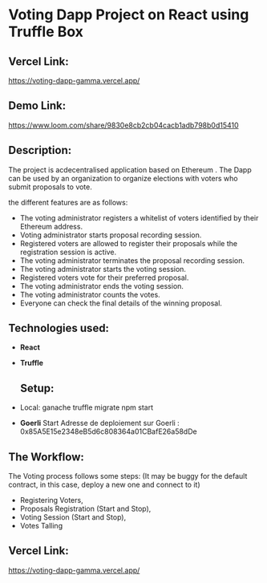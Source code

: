 # Voting Dapp Project on React using Truffle Box

## Vercel Link:
https://voting-dapp-gamma.vercel.app/
## Demo Link:
https://www.loom.com/share/9830e8cb2cb04cacb1adb798b0d15410

## Description:
The project is acdecentralised application based on Ethereum .
The Dapp can be used by an organization to organize elections with voters who submit proposals to vote.

the different features are as follows:

* The voting administrator registers a whitelist of voters identified by their Ethereum address.
* Voting administrator starts proposal recording session.
* Registered voters are allowed to register their proposals while the registration session is active.
* The voting administrator terminates the proposal recording session.
* The voting administrator starts the voting session.
* Registered voters vote for their preferred proposal.
* The voting administrator ends the voting session.
* The voting administrator counts the votes.
* Everyone can check the final details of the winning proposal.

## Technologies used:
- **React**
- **Truffle**

  ## Setup:
- Local: 
  ganache
  truffle migrate
  npm start
  
- **Goerli**
  Start
Adresse de deploiement sur Goerli : 0x85A5E15e2348eB5d6c808364a01CBafE26a58dDe

## The Workflow:
The Voting process follows some steps: 
(It may be buggy for the default contract, in this case, deploy a new one and connect to it)
* Registering Voters,
* Proposals Registration (Start and Stop),
* Voting Session (Start and Stop),
* Votes Talling

## Vercel Link:
https://voting-dapp-gamma.vercel.app/


